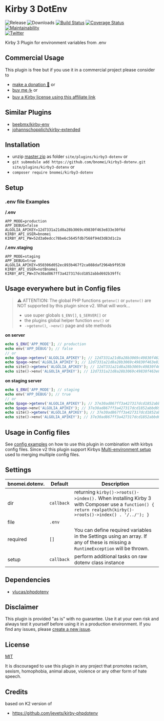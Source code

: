 # Kirby 3 DotEnv

![Release](https://flat.badgen.net/packagist/v/bnomei/kirby3-dotenv?color=ae81ff)
![Downloads](https://flat.badgen.net/packagist/dt/bnomei/kirby3-dotenv?color=272822)
[![Build Status](https://flat.badgen.net/travis/bnomei/kirby3-dotenv)](https://travis-ci.com/bnomei/kirby3-dotenv)
[![Coverage Status](https://flat.badgen.net/coveralls/c/github/bnomei/kirby3-dotenv)](https://coveralls.io/github/bnomei/kirby3-dotenv) 
[![Maintainability](https://flat.badgen.net/codeclimate/maintainability/bnomei/kirby3-dotenv)](https://codeclimate.com/github/bnomei/kirby3-dotenv)  
[![Twitter](https://flat.badgen.net/badge/twitter/bnomei?color=66d9ef)](https://twitter.com/bnomei)

Kirby 3 Plugin for environment variables from .env

## Commercial Usage

This plugin is free but if you use it in a commercial project please consider to
- [make a donation 🍻](https://www.paypal.me/bnomei/1) or
- [buy me ☕](https://buymeacoff.ee/bnomei) or
- [buy a Kirby license using this affiliate link](https://a.paddle.com/v2/click/1129/35731?link=1170)

## Similar Plugins

- [beebmx/kirby-env](https://github.com/beebmx/kirby-env)
- [johannschopplich/kirby-extended](https://github.com/johannschopplich/kirby-extended)

## Installation

- unzip [master.zip](https://github.com/bnomei/kirby3-dotenv/archive/master.zip) as folder `site/plugins/kirby3-dotenv` or
- `git submodule add https://github.com/bnomei/kirby3-dotenv.git site/plugins/kirby3-dotenv` or
- `composer require bnomei/kirby3-dotenv`

## Setup

### .env file Examples
**/.env**
```
APP_MODE=production
APP_DEBUG=false
ALGOLIA_APIKEY=12d7331a21d8a28b3069c49830f463e833e30f6d
KIRBY_API_USER=bnomei
KIRBY_API_PW=52d3a0edcc78be6c5645fdb7568f94d3d83d1c2a
```

**/.env.staging**
```
APP_MODE=staging
APP_DEBUG=true
ALGOLIA_APIKEY=950306d052ec893b467f2ca088daf2964b9f9530
KIRBY_API_USER=notBnomei
KIRBY_API_PW=37e30ad867ff3a427317dcd1852abbd692b39ffc
```

## Usage everywhere but in Config files

> ⚠️ ATTENTION: The global PHP functions `getenv()` or `putenv()` are NOT supported by this plugin since v2. What will work...
> - use super globals `$_ENV[]`, `$_SERVER[]` or 
> - the plugins global helper function `env()` or
> - `->getenv()`, `->env()` page and site methods

**on server**
```php
echo $_ENV['APP_MODE']; // production
echo env('APP_DEBUG'); // false
// or
echo $page->getenv('ALGOLIA_APIKEY'); // 12d7331a21d8a28b3069c49830f463e833e30f6d
echo $page->env('ALGOLIA_APIKEY'); // 12d7331a21d8a28b3069c49830f463e833e30f6d
echo site()->getenv('ALGOLIA_APIKEY'); // 12d7331a21d8a28b3069c49830f463e833e30f6d
echo site()->env('ALGOLIA_APIKEY'); // 12d7331a21d8a28b3069c49830f463e833e30f6d
```

**on staging server**
```php
echo $_ENV['APP_MODE']; // staging
echo env('APP_DEBUG'); // true
// or
echo $page->getenv('ALGOLIA_APIKEY'); // 37e30ad867ff3a427317dcd1852abbd692b39ffc
echo $page->env('ALGOLIA_APIKEY'); // 37e30ad867ff3a427317dcd1852abbd692b39ffc
echo site()->getenv('ALGOLIA_APIKEY'); // 37e30ad867ff3a427317dcd1852abbd692b39ffc
echo site()->env('ALGOLIA_APIKEY'); // 37e30ad867ff3a427317dcd1852abbd692b39ffc
```

## Usage in Config files

See [config examples](https://github.com/bnomei/kirby3-dotenv/tree/master/tests/site/config) on how to use this plugin in combination with kirbys config files. Since v2 this plugin support Kirbys [Multi-environment setup](https://getkirby.com/docs/guide/configuration#multi-environment-setup) used to merging multiple config files.

## Settings

| bnomei.dotenv.            | Default        | Description               |            
|---------------------------|----------------|---------------------------|
| dir | `callback` | returning `kirby()->roots()->index().` When installing Kirby 3 with Composer use a `function() { return realpath(kirby()->roots()->index() . '/../'); }` | 
| file | `.env` | |
| required | `[]` | You can define required variables in the Settings using an array. If any of these is missing a `RuntimeException` will be thrown. |
| setup | `callback` | perform additional tasks on raw dotenv class instance |

## Dependencies

- [vlucas/phpdotenv](https://github.com/vlucas/phpdotenv)

## Disclaimer

This plugin is provided "as is" with no guarantee. Use it at your own risk and always test it yourself before using it in a production environment. If you find any issues, please [create a new issue](https://github.com/bnomei/kirby3-dotenv/issues/new).

## License

[MIT](https://opensource.org/licenses/MIT)

It is discouraged to use this plugin in any project that promotes racism, sexism, homophobia, animal abuse, violence or any other form of hate speech.

## Credits

based on K2 version of
- https://github.com/jevets/kirby-phpdotenv
